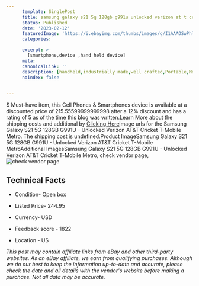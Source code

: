 ```yaml
---
      template: SinglePost
      title: samsung galaxy s21 5g 128gb g991u unlocked verizon at t cricket t mobile metro
      status: Published
      date: '2023-02-12'
      featuredImage: 'https://i.ebayimg.com/thumbs/images/g/I1AAAOSwPhljW9x~/s-l225.jpg'
      categories: 

      excerpt: >-
        [smartphone,device ,hand held device]
      meta:
      canonicalLink: ''
      description: [handheld,industrially made,well crafted,Portable,Mobile,Compact,Convenient,Lightweight,Maneuverable,Man-portable,Miniature,Carriable,Hand-held,Light,Holdable,Transportable,Mobile device,Pocket-sized,On-the-go,Wireless,Cordless,Compact size,Convenient size, smartphone,device ,hand held device]
      noindex: false

        
---
```

$
    Must-have item, this Cell Phones & Smartphones device is available at a discounted price of 215.55599999999998 after a 12% discount and has a rating of 5 as of the time this blog was written.Learn More about the shipping costs and additional by [Clicking Here](https://www.ebay.com/itm/255798953595?hash=item3b8ece467b%3Ag%3AI1AAAOSwPhljW9x%7E&amdata=enc%3AAQAHAAAA4MStExYDaiDDvR1%2BXtV5X81S0%2Bkz5bWtHJdSecLLM%2FKHezCUeikZAZRgzw0tp9i3s28dY1%2FpskdPO1jzufYcwctXBnwCN8xYvhNkYfuwyi%2BBeCimizspac4FIyKbV%2FEdrBWt%2FR3%2FyoEcrLVcMEdsvbThjwFiyRm2nqus8ba65qyZqh0jfIp1aWjIzeHufURFWbcLi44qhBJZ4Yp9mbwPvYqqktINPfVVFKrNET50DEYHAg0xO1rVIu5naVdcV%2B3o6rIPYfQVfq%2BXMVJEdoOZsB%2FX9GI3%2FAq8HbhlmXIwqFLg&mkevt=1&mkcid=1&mkrid=711-53200-19255-0&campid=%253CePNCampaignId%253E&customid=%253CreferenceId%253E&toolid=10049)image urls for the Samsung Galaxy S21 5G 128GB G991U - Unlocked Verizon AT&T Cricket T-Mobile Metro. The shipping cost is undefined.Product ImageSamsung Galaxy S21 5G 128GB G991U - Unlocked Verizon AT&T Cricket T-Mobile MetroAdditional ImagesSamsung Galaxy S21 5G 128GB G991U - Unlocked Verizon AT&T Cricket T-Mobile Metro, check vendor page, ![check vendor page](https://origin-galleryplus.ebayimg.com/ws/web/255798953595_2_0_1/225x225.jpg,https://origin-galleryplus.ebayimg.com/ws/web/255798953595_3_0_1/225x225.jpg)
    
    

 ## Technical Facts 



     
      

 - Condition- Open box 


      

 - Listed Price- 244.95 


      

 - Currency- USD 


      

 - Feedback score - 1822 


      

 - Location - US 


      
      

 *_This post may contain affiliate links from eBay and other third-party websites. As an eBay affiliate, we earn from qualifying purchases. Although we do our best to keep the information up-to-date and accurate, please check the date and all details with the vendor's website before making a purchase. Not all data may be accurate._*



    
    
    
    
    